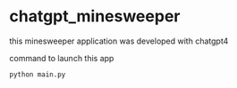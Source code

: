 # chatgpt_minesweeper
this minesweeper application was developed with chatgpt4

command to launch this app
```
python main.py
```